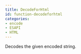 ```yaml
---
title: DecodeForHtml
id: function-decodeforhtml
categories:
- encode
- ESAPI
- HTML
---
```


Decodes the given encoded string.
